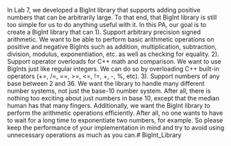 In Lab 7, we developed a BigInt library that supports adding positive numbers that can be arbitrarily large. To that end, that BigInt library is still too simple for us to do anything useful with it.
In this PA, our goal is to create a BigInt library that can
1). Support arbitrary precision signed arithmetic.
We want to be able to perform basic arithmetic operations on positive and negative BigInts such as addition, multiplication, subtraction, division, modulus, exponentiation, etc. as well as checking for equality.
2). Support operator overloads for C++ math and comparison.
We want to use BigInts just like regular integers. We can do so by overloading C++ built-in operators (+=, /=, ==, >=, <=, !=, +, -, %, etc).
3). Support numbers of any base between 2 and 36.
We want the library to handle many different number systems, not just the base-10 number system. After all, there is nothing too exciting about just numbers in base 10, except that the median human has that many fingers.
Additionally, we want the BigInt library to perform the arithmetic operations efficiently. After all, no one wants to have to wait for a long time to exponentiate two numbers, for example. So please keep the performance of your implementation in mind and try to avoid using unnecessary operations as much as you can.# BigInt_Library
